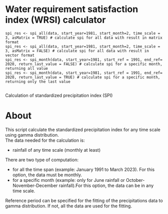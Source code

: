 # Water requirement satisfaction index (WRSI) calculator
```
spi_res <- spi_all(data, start_year=1981, start_month=2, time_scale = 3, asMatrix = TRUE) # calculate spi for all data with result in matrix format
spi_res <- spi_all(data, start_year=1981, start_month=2, time_scale = 3, asMatrix = FALSE) # calculate spi for all data with result in vector format
spi_res <- spi_month(data, start_year=1981, start_ref = 1991, end_ref= 2020, return_last_value = FALSE) # calculate spi for a specific month, returning all value
spi_res <- spi_month(data, start_year=1981, start_ref = 1991, end_ref= 2020, return_last_value = TRUE) # calculate spi for a specific month, returning only the last value


```

Calculation of standardized precipitation index (SPI)

# About
This script calculate the standardized precipitation index for any time scale using gamma distribution. </br>
The data needed for the calculation is:
* rainfall of any time scale (monthly at least)

There are two type of computation:

* for all the time span (example: January 1991 to March 2023). For this option, the data must be monthly.
* for a specific month (example: only for June rainfall or October-November-December rainfall).For this option, the data can be in any time scale.

Reference period can be specified for the fitting of the precipitations data to gamma distribution. If not, all the data are used for the fitting. 